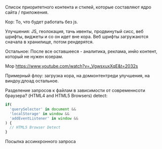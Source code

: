 Список приоритетного контента и стилей, которые составляют ядро сайта / приложения.

Кор:
То, что будет работать без js.

Улучшения:
JS, геолокация, тачь ивенты, продвинутый сисс, веб шрифты, виджеты и со он идет вне кора.
Веб шрифты загружаются сначала в хранилище, потом рендерятся.

Остальное:
После все оставшееся - аналитика, реклама, инйо контент, который не нужен юзерам.

Мор https://www.youtube.com/watch?v=_VgwsxuxXqE&t=2032s

Примерный флоу: загрузка кора, на домконтентреди улучшения, на виндоу.длоад остальное.

Разделение запросов к файлам в зависимости от современнсоти браузера? (HTML4 and HTML5 Browsers)
detect:
```JavaScript
if(
  'querySelector' in document &&
  'localStorage' in window &&
  'addEventListener' in window &&
) {
  // HTML5 Browser Detect
}
```

Посылка ассинхронного запроса
<script src="enhanced.js" async defer></scrip>

Critical css inline (first 1000px), full css on load
Avoid JS libs? jQuery->JavaScript
Store Webfont on localStorage + cookies
